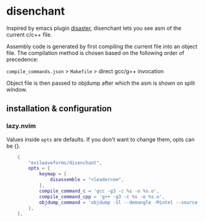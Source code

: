 # disenchant

Inspired by emacs plugin [disaster](https://github.com/jart/disaster), disenchant lets you see
asm of the current c/c++ file.

Assembly code is generated by first compiling the current file into an object file. The compilation
method is chosen based on the following order of precedence:

`compile_commands.json` > `Makefile` > direct gcc/g++ invocation

Object file is then passed to objdump after which the asm is shown on split window.

## installation & configuration

### lazy.nvim

Values inside `opts` are defaults. If you don't want to change them, opts can be {}.

```lua
    {
        "evilwaveforms/disenchant",
        opts = {
            keymap = {
                disassemble = "<leader>om",
            },
            compile_command_c = 'gcc -g3 -c %s -o %s.o',
            compile_command_cpp = 'g++ -g3 -c %s -o %s.o',
            objdump_command = 'objdump -Sl --demangle -Mintel --source-comment --no-show-raw-insn -d %s',
        },
    },
```
